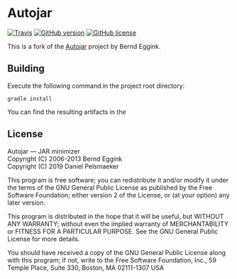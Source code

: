 # Autojar
[![Travis](https://img.shields.io/travis/Virtlink/autojar.svg)](https://travis-ci.org/Virtlink/autojar)
[![GitHub version](https://badge.fury.io/gh/Virtlink%2Fautojar.svg)](https://github.com/Virtlink/autojar/releases/latest)
[![GitHub license](https://img.shields.io/github/license/Virtlink/autojar.svg)](https://github.com/Virtlink/autojar/blob/master/LICENSE)

This is a fork of the [Autojar][1] project by Bernd Eggink.


## Building
Execute the following command in the project root directory:

    gradle install

You can find the resulting artifacts in the 


## License
Autojar — JAR minimizer<br>
Copyright (C) 2006-2013  Bernd Eggink<br>
Copyright (C) 2019  Daniel Pelsmaeker

This program is free software; you can redistribute it and/or modify it
under the terms of the GNU General Public License as published by
the Free Software Foundation; either version 2 of the License,
or (at your option) any later version.

This program is distributed in the hope that it will be useful,
but WITHOUT ANY WARRANTY; without even the implied warranty
of MERCHANTABILITY or FITNESS FOR A PARTICULAR PURPOSE.
See the GNU General Public License for more details.

You should have received a copy of the GNU General Public License
along with this program; if not, write to the Free Software Foundation, Inc.,
59 Temple Place, Suite 330, Boston, MA  02111-1307  USA


[1]: http://autojar.sourceforge.net/en_d/index.html
[2]: https://sourceforge.net/projects/autojar/